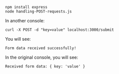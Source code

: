 ```console
npm install express
node handling-POST-requests.js
```

In another console:
```console
curl -X POST -d "key=value" localhost:3000/submit
```

You will see:
```console
Form data received successfully!
```

In the original console, you will see:
```console
Received form data: { key: 'value' }
```